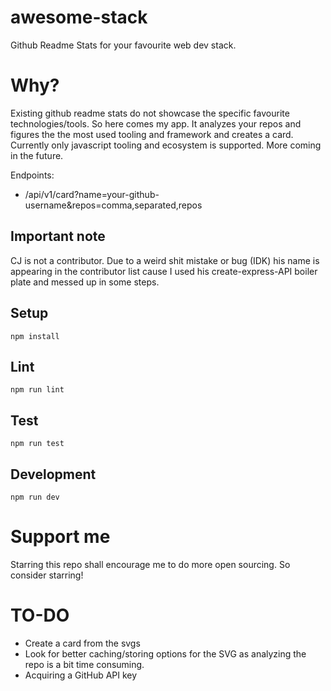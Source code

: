 # awesome-stack
Github Readme Stats for your favourite web dev stack. 

# Why?
Existing github readme stats do not showcase the specific favourite technologies/tools. So here comes my app. It analyzes your repos and figures the the most used tooling and framework and creates a card. Currently only javascript tooling and ecosystem is supported. More coming in the future.

Endpoints:
- /api/v1/card?name=your-github-username&repos=comma,separated,repos

## Important note
CJ is not a contributor. Due to a weird shit mistake or bug (IDK) his name is appearing in the contributor list cause I used his create-express-API boiler plate and messed up in some steps.
## Setup

```
npm install
```

## Lint

```
npm run lint
```

## Test

```
npm run test
```

## Development

```
npm run dev
```
# Support me
Starring this repo shall encourage me to do more open sourcing. So consider starring!

# TO-DO
- Create a card from the svgs
- Look for better caching/storing options for the SVG as analyzing the repo is a bit time   consuming.
- Acquiring a GitHub API key
